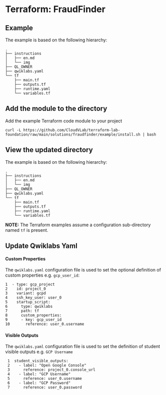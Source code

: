 # Terraform: FraudFinder

## Example

The example is based on the following hierarchy:

```
.
├── instructions
│   ├── en.md
│   └── img
├── QL_OWNER
├── qwiklabs.yaml
└── tf
    ├── main.tf
    ├── outputs.tf
    ├── runtime.yaml
    └── variables.tf
```

## Add the module to the directory 

Add the example Terraform code module to your project

```
curl -L https://github.com/CloudVLab/terraform-lab-foundation/raw/main/solutions/fraudfinder/example/install.sh | bash
```

## View the updated directory 

The example is based on the following hierarchy:

```
.
├── instructions
│   ├── en.md
│   └── img
├── QL_OWNER
├── qwiklabs.yaml
└── tf
    ├── main.tf
    ├── outputs.tf
    ├── runtime.yaml
    └── variables.tf
```

__NOTE:__ The Terraform examples assume a configuration sub-directory 
named `tf` is present.

## Update Qwiklabs Yaml

#### Custom Properties

The `qwiklabs.yaml` configuration file is used to set the optional definition of 
custom properties e.g. `gcp_user_id`:

```
1  - type: gcp_project
2    id: project_0
3    variant: gcpd
4    ssh_key_user: user_0
5    startup_script:
6      type: qwiklabs
7      path: tf
8      custom_properties:
9      - key: gcp_user_id 
10       reference: user_0.username 
```

#### Visible Outputs

The `qwiklabs.yaml` configuration file is used to set the definition of 
student visible outputs e.g. `GCP Username` 

```
 1  student_visible_outputs:
 2    - label: "Open Google Console"
 3      reference: project_0.console_url
 4    - label: "GCP Username"
 5      reference: user_0.username
 6    - label: "GCP Password"
 7      reference: user_0.password
```

